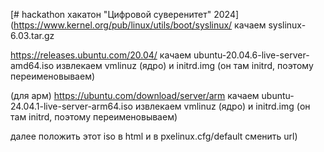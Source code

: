 [# hackathon
хакатон "Цифровой суверенитет" 2024](https://www.kernel.org/pub/linux/utils/boot/syslinux/ качаем syslinux-6.03.tar.gz

https://releases.ubuntu.com/20.04/ качаем ubuntu-20.04.6-live-server-amd64.iso извлекаем vmlinuz (ядро) и initrd.img (он там initrd, поэтому переименовываем)

(для арм) https://ubuntu.com/download/server/arm качаем ubuntu-24.04.1-live-server-arm64.iso извлекаем vmlinuz (ядро) и initrd.img (он там initrd, поэтому переименовываем)

далее положить этот iso в html и в pxelinux.cfg/default сменить url)
